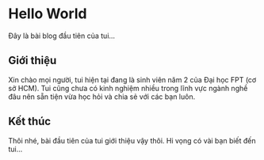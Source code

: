 # Hello World

Đây là bài blog đầu tiên của tui...
<!--more-->
## Giới thiệu
Xin chào mọi người, tui hiện tại đang là sinh viên năm 2 của Đại học FPT (cơ sở HCM). Tui cũng chưa có kinh nghiệm nhiều trong lĩnh vực ngành nghề đâu nên sẵn tiện vừa học hỏi và chia sẻ với các bạn luôn.
## Kết thúc
Thôi nhé, bài đầu tiên của tui giới thiệu vậy thôi. Hi vọng có vài bạn biết đến tui...
